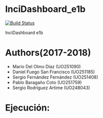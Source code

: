 # InciDashboard_e1b
[![Build Status](https://travis-ci.org/Arquisoft/InciDashboard_e1b.svg?branch=master)](https://travis-ci.org/Arquisoft/InciDashboard_e1b)


InciDashboard e1b


# Authors(2017-2018)
- Mario Del Olmo Diaz (UO251090)
- Daniel Fuego San Francisco (UO251185)
- Sergio Fernández Fernández (UO251408)
- Pablo Baragaño Coto (UO251759)
- Sergio Rodríguez Artime (UO248043)

# Ejecución:	

